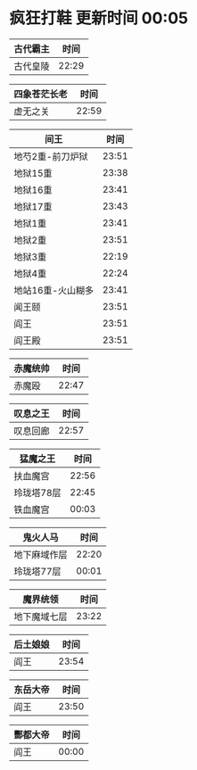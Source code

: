 # 疯狂打鞋 更新时间 00:05

| 古代霸主   | 时间    |
|--------|-------|
| 古代皇陵 | 22:29 |

| 四象苍茫长老   | 时间    |
|--------|-------|
| 虚无之关 | 22:59 |

| 间王   | 时间    |
|--------|-------|
| 地芍2重-前刀炉狱 | 23:51 |
| 地狱15重 | 23:38 |
| 地狱16重 | 23:41 |
| 地狱17重 | 23:43 |
| 地狱1重 | 23:41 |
| 地狱2重 | 23:51 |
| 地狱3重 | 22:19 |
| 地狱4重 | 22:24 |
| 地站16重-火山糊多 | 23:41 |
| 闻王颐 | 23:51 |
| 阎王 | 23:51 |
| 阎王殿 | 23:51 |

| 赤魔统帅   | 时间    |
|--------|-------|
| 赤魔殴 | 22:47 |

| 叹息之王   | 时间    |
|--------|-------|
| 叹息回廊 | 22:57 |

| 猛魔之王   | 时间    |
|--------|-------|
| 扶血魔宫 | 22:56 |
| 玲珑塔78层 | 22:45 |
| 铁血魔宫 | 00:03 |

| 鬼火人马   | 时间    |
|--------|-------|
| 地下麻域作层 | 22:20 |
| 玲珑塔77层 | 00:01 |

| 魔界统领   | 时间    |
|--------|-------|
| 地下魔域七层 | 23:22 |

| 后土娘娘   | 时间    |
|--------|-------|
| 阎王 | 23:54 |

| 东岳大帝   | 时间    |
|--------|-------|
| 阎王 | 23:50 |

| 酆都大帝   | 时间    |
|--------|-------|
| 阎王 | 00:00 |